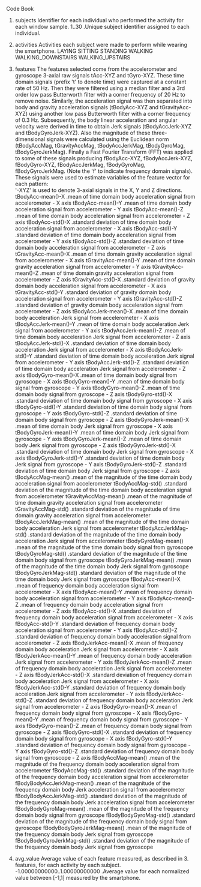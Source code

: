 Code Book

1. subjects
    Identifier for each individual who performed the activity for each window sample.
        1..30 .Unique subject identifier assigned to each individual.

2. activities
    Activities each subject were made to perform while wearing the smartphone.
        LAYING 
        SITTING
        STANDING
        WALKING
        WALKING_DOWNSTAIRS
        WALKING_UPSTAIRS

3. features
    The features selected come from the accelerometer and gyroscope 3-axial raw signals tAcc-XYZ and tGyro-XYZ. These time domain signals (prefix 't' to denote time) were captured at a constant rate of 50 Hz. Then they were filtered using a median filter and a 3rd order low pass Butterworth filter with a corner frequency of 20 Hz to remove noise. Similarly, the acceleration signal was then separated into body and gravity acceleration signals (tBodyAcc-XYZ and tGravityAcc-XYZ) using another low pass Butterworth filter with a corner frequency of 0.3 Hz. 
    Subsequently, the body linear acceleration and angular velocity were derived in time to obtain Jerk signals (tBodyAccJerk-XYZ and tBodyGyroJerk-XYZ). Also the magnitude of these three-dimensional signals were calculated using the Euclidean norm (tBodyAccMag, tGravityAccMag, tBodyAccJerkMag, tBodyGyroMag, tBodyGyroJerkMag). 
    Finally a Fast Fourier Transform (FFT) was applied to some of these signals producing fBodyAcc-XYZ, fBodyAccJerk-XYZ, fBodyGyro-XYZ, fBodyAccJerkMag, fBodyGyroMag, fBodyGyroJerkMag. (Note the 'f' to indicate frequency domain signals). 
    These signals were used to estimate variables of the feature vector for each pattern:  
    '-XYZ' is used to denote 3-axial signals in the X, Y and Z directions.
        tBodyAcc-mean()-X .mean of time domain body acceleration signal from accelerometer - X axis
        tBodyAcc-mean()-Y .mean of time domain body acceleration signal from accelerometer - Y axis
        tBodyAcc-mean()-Z .mean of time domain body acceleration signal from accelerometer - Z axis
        tBodyAcc-std()-X .standard deviation of time domain body acceleration signal from accelerometer - X axis
        tBodyAcc-std()-Y .standard deviation of time domain body acceleration signal from accelerometer - Y axis
        tBodyAcc-std()-Z .standard deviation of time domain body acceleration signal from accelerometer - Z axis
        tGravityAcc-mean()-X .mean of time domain gravity acceleration signal from accelerometer - X axis 
        tGravityAcc-mean()-Y .mean of time domain gravity acceleration signal from accelerometer - Y axis 
        tGravityAcc-mean()-Z .mean of time domain gravity acceleration signal from accelerometer - Z axis 
        tGravityAcc-std()-X .standard deviation of gravity domain body acceleration signal from accelerometer - X axis 
        tGravityAcc-std()-Y .standard deviation of gravity domain body acceleration signal from accelerometer - Y axis 
        tGravityAcc-std()-Z .standard deviation of gravity domain body acceleration signal from accelerometer - Z axis 
        tBodyAccJerk-mean()-X .mean of time domain body acceleration Jerk signal from accelerometer - X axis 
        tBodyAccJerk-mean()-Y .mean of time domain body acceleration Jerk signal from accelerometer - Y axis 
        tBodyAccJerk-mean()-Z .mean of time domain body acceleration Jerk signal from accelerometer - Z axis 
        tBodyAccJerk-std()-X .standard deviation of time domain body acceleration Jerk signal from accelerometer - X axis
        tBodyAccJerk-std()-Y .standard deviation of time domain body acceleration Jerk signal from accelerometer - Y axis
        tBodyAccJerk-std()-Z .standard deviation of time domain body acceleration Jerk signal from accelerometer - Z axis
        tBodyGyro-mean()-X .mean of time domain body signal from gyroscope - X axis
        tBodyGyro-mean()-Y .mean of time domain body signal from gyroscope - Y axis
        tBodyGyro-mean()-Z .mean of time domain body signal from gyroscope - Z axis
        tBodyGyro-std()-X .standard deviation of time domain body signal from gyroscope - X axis
        tBodyGyro-std()-Y .standard deviation of time domain body signal from gyroscope - Y axis
        tBodyGyro-std()-Z .standard deviation of time domain body signal from gyroscope - Z axis
        tBodyGyroJerk-mean()-X .mean of time domain body Jerk signal from gyroscope - X axis
        tBodyGyroJerk-mean()-Y .mean of time domain body Jerk signal from gyroscope - Y axis 
        tBodyGyroJerk-mean()-Z .mean of time domain body Jerk signal from gyroscope - Z axis
        tBodyGyroJerk-std()-X .standard deviation of time domain body Jerk signal from gyroscope - X axis
        tBodyGyroJerk-std()-Y .standard deviation of time domain body Jerk signal from gyroscope - Y axis 
        tBodyGyroJerk-std()-Z .standard deviation of time domain body Jerk signal from gyroscope - Z axis
        tBodyAccMag-mean() .mean of the magnitude of the time domain body acceleration signal from accelerometer
        tBodyAccMag-std() .standard deviation of the magnitude of the time domain body acceleration signal from accelerometer
        tGravityAccMag-mean() .mean of the magnitude of time domain gravity acceleration signal from accelerometer 
        tGravityAccMag-std() .standard deviation of the magnitude of time domain gravity acceleration signal from accelerometer 
        tBodyAccJerkMag-mean() .mean of the magnitude of the time domain body acceleration Jerk signal from accelerometer
        tBodyAccJerkMag-std() .standard deviation of the magnitude of the time domain body acceleration Jerk signal from accelerometer
        tBodyGyroMag-mean() .mean of the magnitude of the time domain body signal from gyroscope
        tBodyGyroMag-std() .standard deviation of the magnitude of the time domain body signal from gyroscope
        tBodyGyroJerkMag-mean() .mean of the magnitude of the time domain body Jerk signal from gyroscope
        tBodyGyroJerkMag-std() .standard deviation of the magnitude of the time domain body Jerk signal from gyroscope
        fBodyAcc-mean()-X .mean of frequency domain body acceleration signal from accelerometer - X axis
        fBodyAcc-mean()-Y .mean of frequency domain body acceleration signal from accelerometer - Y axis
        fBodyAcc-mean()-Z .mean of frequency domain body acceleration signal from accelerometer - Z axis
        fBodyAcc-std()-X .standard deviation of frequency domain body acceleration signal from accelerometer - X axis
        fBodyAcc-std()-Y .standard deviation of frequency domain body acceleration signal from accelerometer - Y axis
        fBodyAcc-std()-Z .standard deviation of frequency domain body acceleration signal from accelerometer - Z axis
        fBodyJerkAcc-mean()-X .mean of frequency domain body acceleration Jerk signal from accelerometer - X axis
        fBodyJerkAcc-mean()-Y .mean of frequency domain body acceleration Jerk signal from accelerometer - Y axis
        fBodyJerkAcc-mean()-Z .mean of frequency domain body acceleration Jerk signal from accelerometer - Z axis
        fBodyJerkAcc-std()-X .standard deviation of frequency domain body acceleration Jerk signal from accelerometer - X axis
        fBodyJerkAcc-std()-Y .standard deviation of frequency domain body acceleration Jerk signal from accelerometer - Y axis
        fBodyJerkAcc-std()-Z .standard deviation of frequency domain body acceleration Jerk signal from accelerometer - Z axis
        fBodyGyro-mean()-X .mean of frequency domain body signal from gyroscope - X axis
        fBodyGyro-mean()-Y .mean of frequency domain body signal from gyroscope - Y axis
        fBodyGyro-mean()-Z .mean of frequency domain body signal from gyroscope - Z axis
        fBodyGyro-std()-X .standard deviation of frequency domain body signal from gyroscope - X axis
        fBodyGyro-std()-Y .standard deviation of frequency domain body signal from gyroscope - Y axis
        fBodyGyro-std()-Z .standard deviation of frequency domain body signal from gyroscope - Z axis
        fBodyAccMag-mean() .mean of the magnitude of the frequency domain body acceleration signal from accelerometer 
        fBodyAccMag-std() .standard deviation of the magnitude of the frequency domain body acceleration signal from accelerometer
        fBodyBodyAccJerkMag-mean() .mean of the magnitude of the frequency domain body Jerk acceleration signal from accelerometer
        fBodyBodyAccJerkMag-std() .standard deviation of the magnitude of the frequency domain body Jerk acceleration signal from accelerometer
        fBodyBodyGyroMag-mean() .mean of the magnitude of the frequency domain body signal from gyroscope 
        fBodyBodyGyroMag-std() .standard deviation of the magnitude of the frequency domain body signal from gyroscope
        fBodyBodyGyroJerkMag-mean() .mean of the magnitude of the frequency domain body Jerk signal from gyroscope
        fBodyBodyGyroJerkMag-std() .standard deviation of the magnitude of the frequency domain body Jerk signal from gyroscope 

4. avg_value
    Average value of each feature measured, as described in 3. features, for each activity by each subject.
    -1.00000000000..1.00000000000 .Average value for each normalized value between [-1,1] measured by the smartphone.  